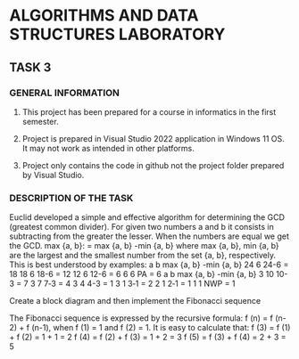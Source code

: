 # ALGORITHMS AND DATA STRUCTURES LABORATORY

## TASK 3

### GENERAL INFORMATION

1. This project has been prepared for a course in informatics in the first semester.

2. Project is prepared in Visual Studio 2022 application in Windows 11 OS. It may not work as intended in other platforms.

3. Project only contains the code in github not the project folder prepared by Visual Studio.

### DESCRIPTION OF THE TASK

Euclid developed a simple and effective algorithm for determining the GCD (greatest common
divider).
For given two numbers a and b it consists in subtracting from the greater the lesser. When the numbers are
equal we get the GCD. max {a, b}: = max {a, b} -min {a, b} where max {a, b}, min {a, b} are
the largest and the smallest number from the set {a, b}, respectively.
This is best understood by examples:
a b max {a, b} -min {a, b}
24 6 24-6 = 18
18 6 18-6 = 12
12 6 12-6 = 6
6 6 PA = 6
a b max {a, b} -min {a, b}
3 10 10-3 = 7
3 7 7‐3 = 4
3 4 4-3 = 1
3 1 3‐1 = 2
2 1 2‐1 = 1
1 1 NWP = 1

Create a block diagram and then implement the Fibonacci sequence

The Fibonacci sequence is expressed by the recursive formula: f (n) = f (n-2) + f (n-1), when f (1) = 1 and f (2) = 1.
It is easy to calculate that:
f (3) = f (1) + f (2) = 1 + 1 = 2
f (4) = f (2) + f (3) = 1 + 2 = 3
f (5) = f (3) + f (4) = 2 + 3 = 5
